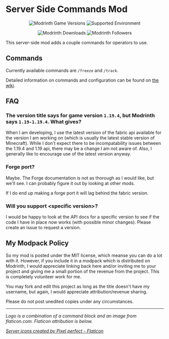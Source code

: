 # Server Side Commands Mod

<!-- markdownlint-disable MD040 MD033 -->

<div align="center">

![Modrinth Game Versions](https://img.shields.io/modrinth/game-versions/55BTPGN3?label=Supported%20Versions&logo=Modrinth)
![Supported Environment](https://img.shields.io/badge/environment-server-yellow)

![Modrinth Downloads](https://img.shields.io/modrinth/dt/55BTPGN3?color=brightgreen&label=Downloads&logo=Modrinth)
![Modrinth Followers](https://img.shields.io/modrinth/followers/55BTPGN3?logo=Modrinth)

</div>

This server-side mod adds a couple commands for operators to use.

## Commands

Currently available commands are `/freeze` and `/track`.

Detailed information on commands and configuration can be found on [the wiki][wiki].

## FAQ

### The version title says for game version `1.19.4`, but Modrinth says `1.19-1.19.4`. What gives?

When I am developing, I use the latest version of the fabric api available for the version I am working on (which is usually the latest stable version of Minecraft). While I don't expect there to be incompatability issues between the 1.19.4 and 1.19 api, there may be a change I am not aware of. Also, I generally like to encourage use of the latest version anyway.

### Forge port?

Maybe. The Forge documentation is not as thorough as I would like, but we'll see. I can probably figure it out by looking at other mods.

If I do end up making a forge port it will lag behind the fabric version.

### Will you support \<specific version\>?

I would be happy to look at the API docs for a specific version to see if the code I have in place now works (with possible minor changes). Please create an issue to request a version.

## My Modpack Policy

So my mod is posted under the MIT license, which meanse you can do a lot with it. However, if you include it in a modpack which is distributed on Modrinth, I would appreciate linking back here and/or inviting me to your project and giving me a small portion of the revenue from the project. This is completely volunteer work for me.

You may fork and edit this project as long as the title doesn't have my username, but again, I would appreciate attribution/revenue sharing.

Please do not post unedited copies under any circumstances.

---

_Logo is a combination of a command block and an image from flaticon.com. Flaticon attribution is below._

_<a href="https://www.flaticon.com/free-icons/server" title="server icons">Server icons created by Pixel perfect - Flaticon</a>_

[wiki]: https://github.com/AdamRaichu/server-side-commands/wiki
